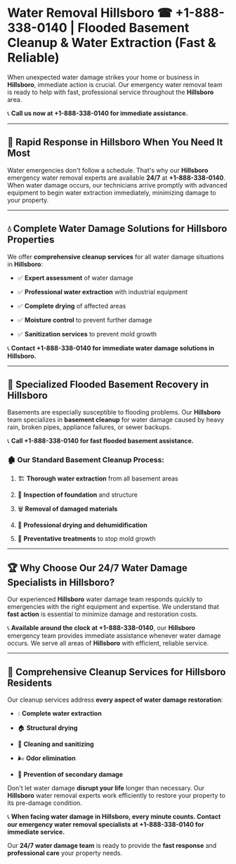 # Water Removal Hillsboro ☎ +1-888-338-0140 | Flooded Basement Cleanup & Water Extraction (Fast & Reliable)

When unexpected water damage strikes your home or business in **Hillsboro**, immediate action is crucial. Our emergency water removal team is ready to help with fast, professional service throughout the **Hillsboro** area. 

📞 **Call us now at +1-888-338-0140 for immediate assistance.**
---
## 🚀 Rapid Response in Hillsboro When You Need It Most
Water emergencies don't follow a schedule. That's why our **Hillsboro** emergency water removal experts are available **24/7** at **+1-888-338-0140**. When water damage occurs, our technicians arrive promptly with advanced equipment to begin water extraction immediately, minimizing damage to your property.
---
## 💧 Complete Water Damage Solutions for Hillsboro Properties
We offer **comprehensive cleanup services** for all water damage situations in **Hillsboro**:
- ✅ **Expert assessment** of water damage  
- ✅ **Professional water extraction** with industrial equipment  
- ✅ **Complete drying** of affected areas  
- ✅ **Moisture control** to prevent further damage  
- ✅ **Sanitization services** to prevent mold growth  
📞 **Contact +1-888-338-0140 for immediate water damage solutions in Hillsboro.**
---
## 🌊 Specialized Flooded Basement Recovery in Hillsboro
Basements are especially susceptible to flooding problems. Our **Hillsboro** team specializes in **basement cleanup** for water damage caused by heavy rain, broken pipes, appliance failures, or sewer backups. 
📞 **Call +1-888-338-0140 for fast flooded basement assistance.**
### 🏚️ Our Standard Basement Cleanup Process:
1. 🏗️ **Thorough water extraction** from all basement areas  
2. 🔎 **Inspection of foundation** and structure  
3. 🗑️ **Removal of damaged materials**  
4. 💨 **Professional drying and dehumidification**  
5. 🚫 **Preventative treatments** to stop mold growth  
---
## 🏆 Why Choose Our 24/7 Water Damage Specialists in Hillsboro?
Our experienced **Hillsboro** water damage team responds quickly to emergencies with the right equipment and expertise. We understand that **fast action** is essential to minimize damage and restoration costs.
📞 **Available around the clock at +1-888-338-0140**, our **Hillsboro** emergency team provides immediate assistance whenever water damage occurs. We serve all areas of **Hillsboro** with efficient, reliable service.
---
## 🧹 Comprehensive Cleanup Services for Hillsboro Residents
Our cleanup services address **every aspect of water damage restoration**:
- 💧 **Complete water extraction**  
- 🏠 **Structural drying**  
- 🧼 **Cleaning and sanitizing**  
- 🌬️ **Odor elimination**  
- 🚫 **Prevention of secondary damage**  
Don't let water damage **disrupt your life** longer than necessary. Our **Hillsboro** water removal experts work efficiently to restore your property to its pre-damage condition.
📞 **When facing water damage in Hillsboro, every minute counts. Contact our emergency water removal specialists at +1-888-338-0140 for immediate service.**
Our **24/7 water damage team** is ready to provide the **fast response** and **professional care** your property needs.

